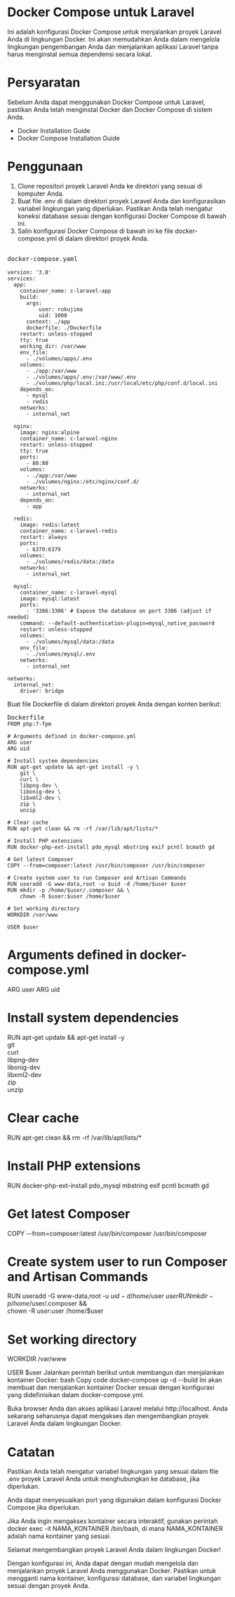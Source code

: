 # Docker Compose untuk Laravel
Ini adalah konfigurasi Docker Compose untuk menjalankan proyek Laravel Anda di lingkungan Docker. Ini akan memudahkan Anda dalam mengelola lingkungan pengembangan Anda dan menjalankan aplikasi Laravel tanpa harus menginstal semua dependensi secara lokal.

# Persyaratan
Sebelum Anda dapat menggunakan Docker Compose untuk Laravel, pastikan Anda telah menginstal Docker dan Docker Compose di sistem Anda.

- <a link="">Docker Installation Guide</a>
- <a link="">Docker Compose Installation Guide</a>

# Penggunaan
1. Clone repositori proyek Laravel Anda ke direktori yang sesuai di komputer Anda.
2. Buat file .env di dalam direktori proyek Laravel Anda dan konfigurasikan variabel lingkungan yang diperlukan. Pastikan Anda telah mengatur koneksi database sesuai dengan konfigurasi Docker Compose di bawah ini.
3. Salin konfigurasi Docker Compose di bawah ini ke file docker-compose.yml di dalam direktori proyek Anda.

<pre>
  <div class="bg-black rounded-md mb-4"><div class="flex items-center relative text-gray-200 bg-gray-800 px-4 py-2 text-xs font-sans justify-between rounded-t-md"><span>docker-compose.yaml</span>
    <div class="p-4 overflow-y-auto"><code class="!whitespace-pre hljs language-yaml"><span class="hljs-attr">version:</span> <span class="hljs-string">'3.8'</span>
<span class="hljs-attr">services:</span>
  <span class="hljs-attr">app:</span>
    <span class="hljs-attr">container_name:</span> <span class="hljs-string">c-laravel-app</span>
    <span class="hljs-attr">build:</span>
      <span class="hljs-attr">args:</span>
          <span class="hljs-attr">user:</span> <span class="hljs-string">rokujima</span>
          <span class="hljs-attr">uid:</span> <span class="hljs-number">1000</span>
      <span class="hljs-attr">context:</span> <span class="hljs-string">./app</span>
      <span class="hljs-attr">dockerfile:</span> <span class="hljs-string">./Dockerfile</span>
    <span class="hljs-attr">restart:</span> <span class="hljs-string">unless-stopped</span>
    <span class="hljs-attr">tty:</span> <span class="hljs-literal">true</span>
    <span class="hljs-attr">working_dir:</span> <span class="hljs-string">/var/www</span>
    <span class="hljs-attr">env_file:</span>
      <span class="hljs-bullet">-</span> <span class="hljs-string">./volumes/apps/.env</span>
    <span class="hljs-attr">volumes:</span> 
      <span class="hljs-bullet">-</span> <span class="hljs-string">./app:/var/www</span>
      <span class="hljs-bullet">-</span> <span class="hljs-string">./volumes/apps/.env:/var/www/.env</span>
      <span class="hljs-bullet">-</span> <span class="hljs-string">./volumes/php/local.ini:/usr/local/etc/php/conf.d/local.ini</span>
    <span class="hljs-attr">depends_on:</span>
      <span class="hljs-bullet">-</span> <span class="hljs-string">mysql</span>
      <span class="hljs-bullet">-</span> <span class="hljs-string">redis</span>
    <span class="hljs-attr">networks:</span>
      <span class="hljs-bullet">-</span> <span class="hljs-string">internal_net</span>
    
  <span class="hljs-attr">nginx:</span>
    <span class="hljs-attr">image:</span> <span class="hljs-string">nginx:alpine</span>
    <span class="hljs-attr">container_name:</span> <span class="hljs-string">c-laravel-nginx</span>
    <span class="hljs-attr">restart:</span> <span class="hljs-string">unless-stopped</span>
    <span class="hljs-attr">tty:</span> <span class="hljs-literal">true</span>
    <span class="hljs-attr">ports:</span>
      <span class="hljs-bullet">-</span> <span class="hljs-number">80</span><span class="hljs-string">:80</span>
    <span class="hljs-attr">volumes:</span>
      <span class="hljs-bullet">-</span> <span class="hljs-string">./app:/var/www</span>
      <span class="hljs-bullet">-</span> <span class="hljs-string">./volumes/nginx:/etc/nginx/conf.d/</span>
    <span class="hljs-attr">networks:</span>
      <span class="hljs-bullet">-</span> <span class="hljs-string">internal_net</span>
    <span class="hljs-attr">depends_on:</span>
      <span class="hljs-bullet">-</span> <span class="hljs-string">app</span>

  <span class="hljs-attr">redis:</span>
    <span class="hljs-attr">image:</span> <span class="hljs-string">redis:latest</span>
    <span class="hljs-attr">container_name:</span> <span class="hljs-string">c-laravel-redis</span>
    <span class="hljs-attr">restart:</span> <span class="hljs-string">always</span>
    <span class="hljs-attr">ports:</span>
      <span class="hljs-bullet">-</span> <span class="hljs-number">6379</span><span class="hljs-string">:6379</span>
    <span class="hljs-attr">volumes:</span>
      <span class="hljs-bullet">-</span> <span class="hljs-string">./volumes/redis/data:/data</span>
    <span class="hljs-attr">networks:</span>
      <span class="hljs-bullet">-</span> <span class="hljs-string">internal_net</span>

  <span class="hljs-attr">mysql:</span>
    <span class="hljs-attr">container_name:</span> <span class="hljs-string">c-laravel-mysql</span>
    <span class="hljs-attr">image:</span> <span class="hljs-string">mysql:latest</span>
    <span class="hljs-attr">ports:</span>
      <span class="hljs-bullet">-</span> <span class="hljs-string">'3306:3306'</span> <span class="hljs-comment"># Expose the database on port 3306 (adjust if needed)</span>
    <span class="hljs-attr">command:</span> <span class="hljs-string">--default-authentication-plugin=mysql_native_password</span>
    <span class="hljs-attr">restart:</span> <span class="hljs-string">unless-stopped</span>
    <span class="hljs-attr">volumes:</span>
      <span class="hljs-bullet">-</span> <span class="hljs-string">./volumes/mysql/data:/data</span>
    <span class="hljs-attr">env_file:</span>
      <span class="hljs-bullet">-</span> <span class="hljs-string">./volumes/mysql/.env</span>
    <span class="hljs-attr">networks:</span>
      <span class="hljs-bullet">-</span> <span class="hljs-string">internal_net</span>

<span class="hljs-attr">networks:</span>
  <span class="hljs-attr">internal_net:</span>
    <span class="hljs-attr">driver:</span> <span class="hljs-string">bridge</span>
</code></div></div></pre>

Buat file Dockerfile di dalam direktori proyek Anda dengan konten berikut:
<pre><div class="bg-black rounded-md mb-4"><div class="flex items-center relative text-gray-200 bg-gray-800 px-4 py-2 text-xs font-sans justify-between rounded-t-md"><span>Dockerfile</span></div><div class="p-4 overflow-y-auto"><code class="!whitespace-pre hljs language-Dockerfile">FROM php:7-fpm

# Arguments defined in docker-compose.yml
ARG user
ARG uid

# Install system dependencies
RUN apt-get update &amp;&amp; apt-get install -y \
    git \
    curl \
    libpng-dev \
    libonig-dev \
    libxml2-dev \
    zip \
    unzip

# Clear cache
RUN apt-get clean &amp;&amp; rm -rf /var/lib/apt/lists/*

# Install PHP extensions
RUN docker-php-ext-install pdo_mysql mbstring exif pcntl bcmath gd

# Get latest Composer
COPY --from=composer:latest /usr/bin/composer /usr/bin/composer

# Create system user to run Composer and Artisan Commands
RUN useradd -G www-data,root -u $uid -d /home/$user $user
RUN mkdir -p /home/$user/.composer &amp;&amp; \
    chown -R $user:$user /home/$user

# Set working directory
WORKDIR /var/www

USER $user
</code></div></div></pre>

# Arguments defined in docker-compose.yml
ARG user
ARG uid

# Install system dependencies
RUN apt-get update && apt-get install -y \
    git \
    curl \
    libpng-dev \
    libonig-dev \
    libxml2-dev \
    zip \
    unzip

# Clear cache
RUN apt-get clean && rm -rf /var/lib/apt/lists/*

# Install PHP extensions
RUN docker-php-ext-install pdo_mysql mbstring exif pcntl bcmath gd

# Get latest Composer
COPY --from=composer:latest /usr/bin/composer /usr/bin/composer

# Create system user to run Composer and Artisan Commands
RUN useradd -G www-data,root -u $uid -d /home/$user $user
RUN mkdir -p /home/$user/.composer && \
    chown -R $user:$user /home/$user

# Set working directory
WORKDIR /var/www

USER $user
Jalankan perintah berikut untuk membangun dan menjalankan kontainer Docker:
bash
Copy code
docker-compose up -d --build
Ini akan membuat dan menjalankan kontainer Docker sesuai dengan konfigurasi yang didefinisikan dalam docker-compose.yml.

Buka browser Anda dan akses aplikasi Laravel melalui http://localhost. Anda sekarang seharusnya dapat mengakses dan mengembangkan proyek Laravel Anda dalam lingkungan Docker.
# Catatan
Pastikan Anda telah mengatur variabel lingkungan yang sesuai dalam file .env proyek Laravel Anda untuk menghubungkan ke database, jika diperlukan.

Anda dapat menyesuaikan port yang digunakan dalam konfigurasi Docker Compose jika diperlukan.

Jika Anda ingin mengakses kontainer secara interaktif, gunakan perintah docker exec -it NAMA_KONTAINER /bin/bash, di mana NAMA_KONTAINER adalah nama kontainer yang sesuai.

Selamat mengembangkan proyek Laravel Anda dalam lingkungan Docker!

Dengan konfigurasi ini, Anda dapat dengan mudah mengelola dan menjalankan proyek Laravel Anda menggunakan Docker. Pastikan untuk mengganti nama kontainer, konfigurasi database, dan variabel lingkungan sesuai dengan proyek Anda.
